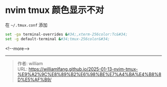 # nvim tmux 颜色显示不对


在 `~/.tmux.conf` 添加

```bash
set -ga terminal-overrides &#34;,xterm-256color:Tc&#34;
set -g default-terminal &#34;tmux-256color&#34;
```

&lt;!--more--&gt;



---

> 作者: william  
> URL: https://williamlfang.github.io/2025-01-13-nvim-tmux-%E9%A2%9C%E8%89%B2%E6%98%BE%E7%A4%BA%E4%B8%8D%E5%AF%B9/  

